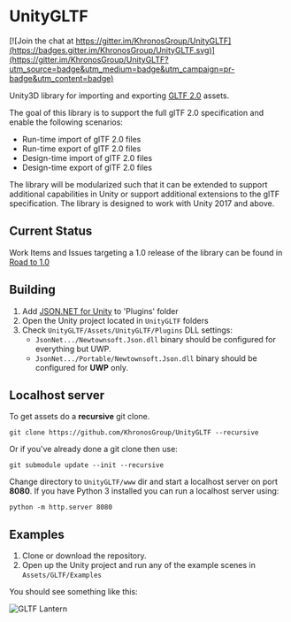 # UnityGLTF

[![Join the chat at https://gitter.im/KhronosGroup/UnityGLTF](https://badges.gitter.im/KhronosGroup/UnityGLTF.svg)](https://gitter.im/KhronosGroup/UnityGLTF?utm_source=badge&utm_medium=badge&utm_campaign=pr-badge&utm_content=badge)

Unity3D library for importing and exporting [GLTF 2.0](https://github.com/KhronosGroup/glTF/) assets.

The goal of this library is to support the full glTF 2.0 specification and enable the following scenarios:
- Run-time import of glTF 2.0 files
- Run-time export of glTF 2.0 files
- Design-time import of glTF 2.0 files
- Design-time export of glTF 2.0 files

The library will be modularized such that it can be extended to support additional capabilities in Unity or support additional extensions to the glTF specification.  The library is designed to work with Unity 2017 and above.

## Current Status

Work Items and Issues targeting a 1.0 release of the library can be found in
[Road to 1.0](https://github.com/KhronosGroup/UnityGLTF/projects/1)

## Building
1. Add [JSON.NET for Unity](https://github.com/SaladLab/Json.Net.Unity3D/releases/download/8.0.3/JsonNet-UwpWorkaround.8.0.3.zip) to 'Plugins' folder
2. Open the Unity project located in `UnityGLTF` folders
3. Check `UnityGLTF/Assets/UnityGLTF/Plugins` DLL settings:
    - `JsonNet.../Newtownsoft.Json.dll` binary should be configured for everything but UWP.
    - `JsonNet.../Portable/Newtownsoft.Json.dll` binary should be configured for **UWP** only.

## Localhost server
To get assets do a **recursive** git clone.

`git clone https://github.com/KhronosGroup/UnityGLTF --recursive`

Or if you've already done a git clone then use:

`git submodule update --init --recursive`

Change directory to `UnityGLTF/www` dir and start a localhost server on port **8080**. If you have Python 3 installed you can run a localhost server using:

`python -m http.server 8080`

## Examples

1. Clone or download the repository.
2. Open up the Unity project and run any of the example scenes in `Assets/GLTF/Examples`

You should see something like this:

![GLTF Lantern](/Screenshots/Lantern.png)

